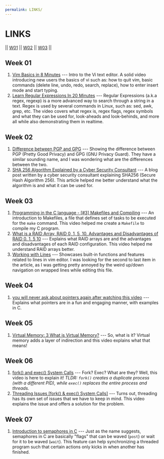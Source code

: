 ```yaml
---
permalink: LINKS/
---
```


# LINKS

|| [W01](#week-01) || [W02](#week-02) || [W03](#week-03) ||

## Week 01

1. [Vim Basics in 8 Minutes](https://www.youtube.com/watch?v=ggSyF1SVFr4) --- Intro to the Vi text editor. A solid video introducing new users the basics of vi such as: how to quit vim, basic commands (delete line, undo, redo, search, replace), how to enter insert mode and start typing.
1. [Learn Regular Expressions In 20 Minutes](https://www.youtube.com/watch?v=rhzKDrUiJVk) --- Regular Expressions (a.k.a regex, regexp) is a more advanced way to search through a string in a text. Regex is used by several commands in Linux, such as: sed, awk, grep, etc. The video covers what regex is, regex flags, regex symbols and what they can be used for, look-aheads and look-behinds, and more all while also demonstrating them in realtime.

## Week 02

1. [Difference between PGP and GPG](https://www.tutorialspoint.com/difference-between-pgp-and-gpg) --- Showing the difference between PGP (Pretty Good Privacy) and GPG (GNU Privacy Guard). They have a similar sounding name, and I was wondering what are the differences between the two.
1. [SHA 256 Algorithm Explained by a Cyber Security Consultant](https://sectigostore.com/blog/sha-256-algorithm-explained-by-a-cyber-security-consultant/) --- A blog post written by a cyber security consultant explaining SHA256 (Secure Hash Algorithm 256). This article helped me better understand what the algorithm is and what it can be used for.

## Week 03

1. [Programming in the C language - [#3] Makefiles and Compiling](https://www.youtube.com/watch?v=zfuOcvYrhOs) --- An introduction to Makefiles, a file that defines set of tasks to be executed for the `make` command. This video helped me create a `Makefile` to compile my C program.
1. [What is a RAID Array, RAID 0, 1, 5, 10. Advantages and Disadvantages of RAID 0. 1. 5 10](https://www.youtube.com/watch?v=MZfRxjEGRj4) --- Explains what RAID arrays are and the advantages and disadvantages of each RAID configuration. This video helped me understand RAID arrays better.
1. [Working with Lines](https://mkaz.blog/working-with-vim/lines) --- Showcases built-in functions and features related to lines in vim editor. I was looking for the second to last item in the article, as I was getting pretty annoyed by the weird up/down navigation on wrapped lines while editing this file.

## Week 04

1. [you will never ask about pointers again after watching this video](https://www.youtube.com/watch?v=2ybLD6_2gKM) --- Explains what pointers are in a fun and engaging manner, with examples in C.

## Week 05
1. [Virtual Memory: 3 What is Virtual Memory?](https://www.youtube.com/watch?v=5lFnKYCZT5o) --- So, what is it? Virtual memory adds a layer of indirection and this video explains what that means!

## Week 06
1. [fork() and exec() System Calls](https://www.youtube.com/watch?v=IFEFVXvjiHY) --- Fork? Exec? What are they? Well, this video is here to explain it! *TLDR: `fork()` creates a duplicate process (with a different PID), while `exec()` replaces the entire process and threads.*
2. [Threading Issues [fork() & exec() System Calls]](https://www.youtube.com/watch?v=o2Sf0GHWpmk) --- Turns out, threading has its own set of issues that we have to keep in mind. This video explains the issue and offers a solution for the problem.

## Week 07
1. [Introduction to semaphores in C](https://www.youtube.com/watch?v=YSn8_XdGH7c) --- Just as the name suggests, semaphores in C are basically "flags" that can be waved (`post`) or wait for it to be waved (`wait`). This feature can help synchronizing a threaded program such that certain actions only kicks in when another has finished.


